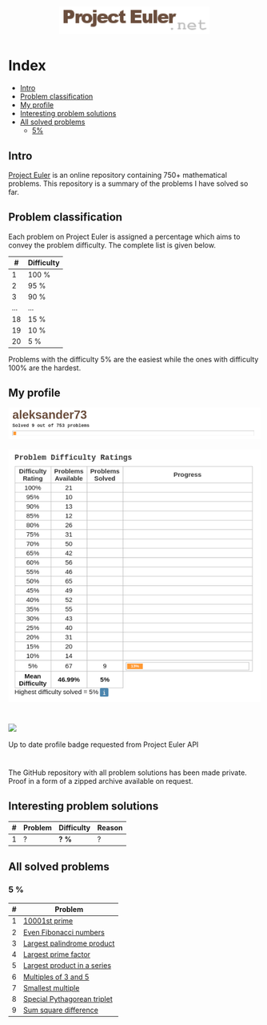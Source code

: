 <h1 align="center"><img title="Project Euler" width="300px" src="./assets/logo.png"/></h1>

# Index
- [Intro](#intro)
- [Problem classification](#pc)
- [My profile](#profile)
- [Interesting problem solutions](#interesting)
- [All solved problems](#problem-list)
  - [5%](#problem-list-5)

<a name="intro"/>

## Intro

<a href="https://projecteuler.net/">Project Euler</a> is an online repository containing 750+ mathematical problems. This repository is a summary of the problems I have solved so far.

<a name="pc"/>

## Problem classification

Each problem on Project Euler is assigned a percentage which aims to convey the problem difficulty. The complete list is given below.

| # | Difficulty |
| ------ | ------ |
| 1 | 100 % |
| 2 | 95 % |
| 3 | 90 % |
| ... | ... |
| 18 | 15 % |
| 19 | 10 % |
| 20 | 5 % |

Problems with the difficulty 5% are the easiest while the ones with difficulty 100% are the hardest.

<a name="profile"/>

## My profile

<img src="./assets/progress1.png" width="700px"/>
<br/><br/>
<img src="./assets/progress2.png" width="700px"/>
<h1></h1>
<img src="https://projecteuler.net/profile/aleksander73.png" width="350px"/>

Up to date profile badge requested from Project Euler API

<h1></h1>

The GitHub repository with all problem solutions has been made private. Proof in a form of a zipped archive available on request.

<a name="interesting"/>

## Interesting problem solutions
| # | Problem | Difficulty | Reason |
| ------ | ------ | ------ | ------ |
| 1 | ? | **? %** | ? |

<a name="problem-list"/>

## All solved problems

<a name="problem-list-5"/>

### 5 %

| # | Problem |
| ------ | ------ |
| 1 | [10001st prime](https://projecteuler.net/problem=7) |
| 2 | [Even Fibonacci numbers](https://projecteuler.net/problem=2) |
| 3 | [Largest palindrome product](https://projecteuler.net/problem=4) |
| 4 | [Largest prime factor](https://projecteuler.net/problem=3) |
| 5 | [Largest product in a series](https://projecteuler.net/problem=8) |
| 6 | [Multiples of 3 and 5](https://projecteuler.net/problem=1) |
| 7 | [Smallest multiple](https://projecteuler.net/problem=5) |
| 8 | [Special Pythagorean triplet](https://projecteuler.net/problem=9) |
| 9 | [Sum square difference](https://projecteuler.net/problem=6) |
